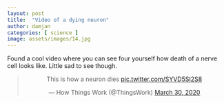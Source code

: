 ```yaml
---
layout: post
title:  "Video of a dying neuron"
author: damjan
categories: [ science ]
image: assets/images/14.jpg
---
```


Found a cool video where you can see four yourself how death of a nerve cell looks like. Little sad to see though.

<center><blockquote class="twitter-tweet"><p lang="en" dir="ltr">This is how a neuron dies <a href="https://t.co/SYVD5SI2S8">pic.twitter.com/SYVD5SI2S8</a></p>&mdash; How Things Work (@ThingsWork) <a href="https://twitter.com/ThingsWork/status/1244716762437791750?ref_src=twsrc%5Etfw">March 30, 2020</a></blockquote> <script async src="https://platform.twitter.com/widgets.js" charset="utf-8"></script></center>
